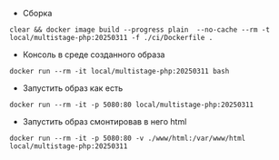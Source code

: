 
* Сборка
```shell
clear && docker image build --progress plain  --no-cache --rm -t local/multistage-php:20250311 -f ./ci/Dockerfile .
```
* Консоль в среде созданного образа
```shell
docker run --rm -it local/multistage-php:20250311 bash
```
* Запустить образ как есть
```shell
docker run --rm -it -p 5080:80 local/multistage-php:20250311
```
* Запустить образ смонтировав в него html
```shell
docker run --rm -it -p 5080:80 -v ./www/html:/var/www/html local/multistage-php:20250311
```